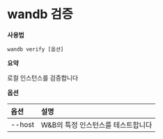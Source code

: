 
# wandb 검증

**사용법**

`wandb verify [옵션]`

**요약**

로컬 인스턴스를 검증합니다

**옵션**

| **옵션** | **설명** |
| :--- | :--- |
| --host | W&B의 특정 인스턴스를 테스트합니다 |